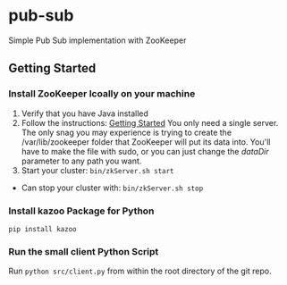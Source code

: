 # pub-sub
Simple Pub Sub implementation with ZooKeeper

## Getting Started

### Install ZooKeeper lcoally on your machine
1. Verify that you have Java installed
2. Follow the instructions: [Getting Started](https://zookeeper.apache.org/doc/current/zookeeperStarted.html) You only need a single server. The only snag you may experience is trying to create the /var/lib/zookeeper folder that ZooKeeper will put its data into. You'll have to make the file with sudo, or you can just change the *dataDir* parameter to any path you want.
3. Start your cluster: ```bin/zkServer.sh start```

* Can stop your cluster with: ```bin/zkServer.sh stop```

### Install kazoo Package for Python
```pip install kazoo```

### Run the small client Python Script
Run ```python src/client.py``` from within the root directory of the git repo.
